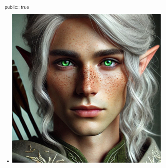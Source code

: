 public:: true

- ![WhatsApp Image 2025-02-23 at 20.18.31.jpeg](../assets/WhatsApp_Image_2025-02-23_at_20.18.31_1740343116924_0.jpeg)